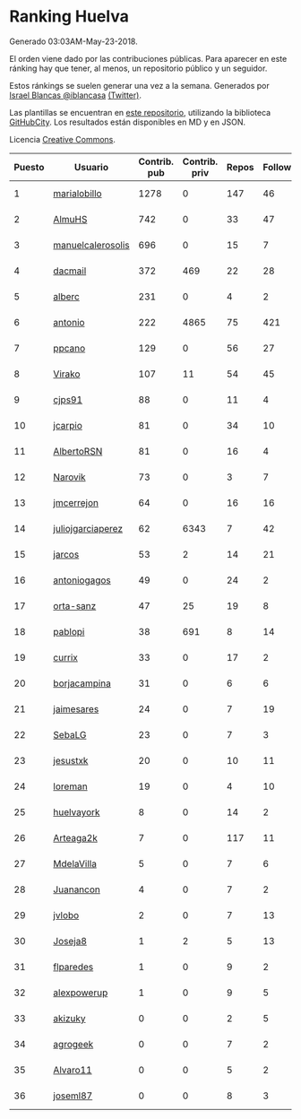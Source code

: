 # Ranking Huelva

Generado 03:03AM-May-23-2018.

El orden viene dado por las contribuciones públicas. Para aparecer en este ránking hay que tener, al menos, un repositorio público y un seguidor.

Estos ránkings se suelen generar una vez a la semana. Generados por [Israel Blancas @iblancasa](https://github.com/iblancasa/) [(Twitter)](https://twitter.com/iblancasa).

Las plantillas se encuentran en [este repositorio](https://github.com/iblancasa/GH-Spanish-Ranking), utilizando la biblioteca [GitHubCity](https://github.com/iblancasa/GitHubCity). Los resultados están disponibles en MD y en JSON.

Licencia [Creative Commons](https://creativecommons.org/licenses/by/4.0/).

| Puesto   |  Usuario  | Contrib. pub | Contrib. priv |Repos| Followers | Desde |  Avatar  |
|----------|-----------|--------------|---------------|-----|-----------|-------|----------|
|1|[marialobillo](https://github.com/marialobillo)|1278|0|147|46|2011-10-22|![marialobillo](https://avatars3.githubusercontent.com/u/1144759)|
|2|[AlmuHS](https://github.com/AlmuHS)|742|0|33|47|2015-10-11|![AlmuHS](https://avatars1.githubusercontent.com/u/15078104)|
|3|[manuelcalerosolis](https://github.com/manuelcalerosolis)|696|0|15|7|2012-12-20|![manuelcalerosolis](https://avatars2.githubusercontent.com/u/3088246)|
|4|[dacmail](https://github.com/dacmail)|372|469|22|28|2008-05-28|![dacmail](https://avatars2.githubusercontent.com/u/11754)|
|5|[alberc](https://github.com/alberc)|231|0|4|2|2016-10-08|![alberc](https://avatars1.githubusercontent.com/u/22717129)|
|6|[antonio](https://github.com/antonio)|222|4865|75|421|2008-07-19|![antonio](https://avatars1.githubusercontent.com/u/17516)|
|7|[ppcano](https://github.com/ppcano)|129|0|56|27|2011-06-02|![ppcano](https://avatars0.githubusercontent.com/u/825430)|
|8|[Virako](https://github.com/Virako)|107|11|54|45|2011-05-28|![Virako](https://avatars3.githubusercontent.com/u/815686)|
|9|[cjps91](https://github.com/cjps91)|88|0|11|4|2017-11-08|![cjps91](https://avatars0.githubusercontent.com/u/33495645)|
|10|[jcarpio](https://github.com/jcarpio)|81|0|34|10|2010-11-23|![jcarpio](https://avatars1.githubusercontent.com/u/493260)|
|11|[AlbertoRSN](https://github.com/AlbertoRSN)|81|0|16|4|2015-09-30|![AlbertoRSN](https://avatars0.githubusercontent.com/u/14915460)|
|12|[Narovik](https://github.com/Narovik)|73|0|3|7|2016-06-12|![Narovik](https://avatars1.githubusercontent.com/u/19890871)|
|13|[jmcerrejon](https://github.com/jmcerrejon)|64|0|16|16|2012-07-09|![jmcerrejon](https://avatars1.githubusercontent.com/u/1942431)|
|14|[juliojgarciaperez](https://github.com/juliojgarciaperez)|62|6343|7|42|2015-08-26|![juliojgarciaperez](https://avatars2.githubusercontent.com/u/13980296)|
|15|[jarcos](https://github.com/jarcos)|53|2|14|21|2011-07-23|![jarcos](https://avatars2.githubusercontent.com/u/933995)|
|16|[antoniogagos](https://github.com/antoniogagos)|49|0|24|2|2015-09-18|![antoniogagos](https://avatars1.githubusercontent.com/u/14351629)|
|17|[orta-sanz](https://github.com/orta-sanz)|47|25|19|8|2013-01-22|![orta-sanz](https://avatars2.githubusercontent.com/u/3337555)|
|18|[pablopi](https://github.com/pablopi)|38|691|8|14|2014-02-19|![pablopi](https://avatars0.githubusercontent.com/u/6725714)|
|19|[currix](https://github.com/currix)|33|0|17|2|2013-12-21|![currix](https://avatars3.githubusercontent.com/u/6237933)|
|20|[borjacampina](https://github.com/borjacampina)|31|0|6|6|2010-12-08|![borjacampina](https://avatars1.githubusercontent.com/u/514025)|
|21|[jaimesares](https://github.com/jaimesares)|24|0|7|19|2012-09-28|![jaimesares](https://avatars1.githubusercontent.com/u/2446051)|
|22|[SebaLG](https://github.com/SebaLG)|23|0|7|3|2015-11-17|![SebaLG](https://avatars1.githubusercontent.com/u/15893746)|
|23|[jesustxk](https://github.com/jesustxk)|20|0|10|11|2014-07-01|![jesustxk](https://avatars2.githubusercontent.com/u/8038664)|
|24|[loreman](https://github.com/loreman)|19|0|4|10|2010-11-19|![loreman](https://avatars2.githubusercontent.com/u/488198)|
|25|[huelvayork](https://github.com/huelvayork)|8|0|14|2|2011-03-29|![huelvayork](https://avatars3.githubusercontent.com/u/697151)|
|26|[Arteaga2k](https://github.com/Arteaga2k)|7|0|117|11|2012-05-11|![Arteaga2k](https://avatars2.githubusercontent.com/u/1731164)|
|27|[MdelaVilla](https://github.com/MdelaVilla)|5|0|7|6|2012-07-18|![MdelaVilla](https://avatars0.githubusercontent.com/u/2000720)|
|28|[Juanancon](https://github.com/Juanancon)|4|0|7|2|2016-04-29|![Juanancon](https://avatars1.githubusercontent.com/u/18741909)|
|29|[jvlobo](https://github.com/jvlobo)|2|0|7|13|2013-10-12|![jvlobo](https://avatars1.githubusercontent.com/u/5671420)|
|30|[Joseja8](https://github.com/Joseja8)|1|2|5|13|2014-07-12|![Joseja8](https://avatars0.githubusercontent.com/u/8145991)|
|31|[flparedes](https://github.com/flparedes)|1|0|9|2|2015-06-28|![flparedes](https://avatars2.githubusercontent.com/u/13085943)|
|32|[alexpowerup](https://github.com/alexpowerup)|1|0|9|5|2015-04-20|![alexpowerup](https://avatars0.githubusercontent.com/u/12040064)|
|33|[akizuky](https://github.com/akizuky)|0|0|2|5|2011-09-08|![akizuky](https://avatars2.githubusercontent.com/u/1035039)|
|34|[agrogeek](https://github.com/agrogeek)|0|0|7|2|2009-04-01|![agrogeek](https://avatars0.githubusercontent.com/u/69480)|
|35|[Alvaro11](https://github.com/Alvaro11)|0|0|5|2|2014-09-26|![Alvaro11](https://avatars3.githubusercontent.com/u/8927377)|
|36|[joseml87](https://github.com/joseml87)|0|0|8|3|2016-01-13|![joseml87](https://avatars3.githubusercontent.com/u/16690607)|
